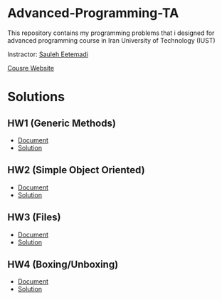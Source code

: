# Advanced-Programming-TA
This repository contains my programming problems that i designed for advanced programming course in Iran University of Technology (IUST)

Instractor: [Sauleh Eetemadi](http://sauleh.github.io/)

[Cousre Website](http://sauleh.github.io/ap98)

# Solutions
## HW1 (Generic Methods)
  + [Document](https://github.com/omidmirzajani/Advanced-Programming-TA/blob/master/Documents/A1)
  + [Solution](https://github.com/omidmirzajani/Advanced-Programming-TA/blob/master/Solutions/Assignments/A1)
## HW2 (Simple Object Oriented)
  + [Document](https://github.com/omidmirzajani/Advanced-Programming-TA/blob/master/Documents/A2)
  + [Solution](https://github.com/omidmirzajani/Advanced-Programming-TA/blob/master/Solutions/Assignments/A2)
## HW3 (Files)
  + [Document](https://github.com/omidmirzajani/Advanced-Programming-TA/blob/master/Documents/A3)
  + [Solution](https://github.com/omidmirzajani/Advanced-Programming-TA/blob/master/Solutions/Assignments/A3)
## HW4 (Boxing/Unboxing)
  + [Document](https://github.com/omidmirzajani/Advanced-Programming-TA/blob/master/Documents/A4)
  + [Solution](https://github.com/omidmirzajani/Advanced-Programming-TA/blob/master/Solutions/Assignments/A4)